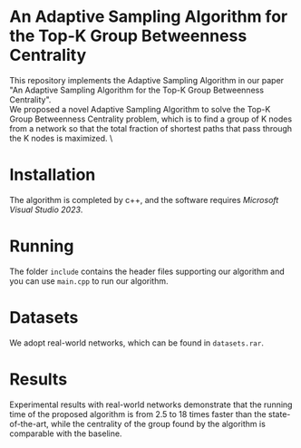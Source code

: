 # An Adaptive Sampling Algorithm for the Top-K Group Betweenness Centrality
 This repository implements the Adaptive Sampling Algorithm in our paper "An Adaptive Sampling Algorithm for the Top-K Group Betweenness Centrality". \
 We proposed a novel Adaptive Sampling Algorithm to solve the Top-K Group Betweenness Centrality problem, which is to find a group of K nodes from a network so that the total fraction of shortest paths that pass through the K nodes is maximized. \
# Installation
 The algorithm is completed by c++, and the software requires *Microsoft Visual Studio 2023*.
# Running
 The folder `include` contains the header files supporting our algorithm and you can use `main.cpp` to run our algorithm.
# Datasets
 We adopt real-world networks, which can be found in `datasets.rar`.
# Results
 Experimental results with real-world networks demonstrate that the running time of the proposed algorithm is from 2.5 to 18 times faster than the state-of-the-art, while the centrality of the group found by the algorithm is comparable with the baseline.
